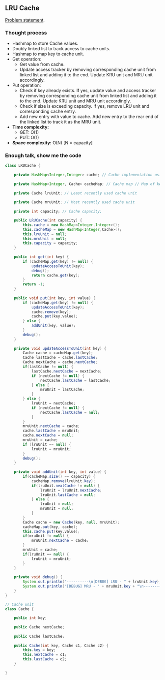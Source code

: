 ## LRU Cache

[Problem statement](https://leetcode.com/problems/lru-cache).

### Thought process

* Hashmap to store Cache values.
* Doubly linked list to track access to cache units. 
* Hashmap to map key to cache unit.
* Get operation:
  * Get value from cache.
  * Update access tracker by removing corresponding cache unit from linked list and adding it to the end. Update KRU unit and MRU unit accordingly.
* Put operation:
  * Check if key already exists. If yes, update value and access tracker by removing corresponding cache unit from linked list and adding it to the end. Update KRU unit and MRU unit accordingly.
  * Check if size is exceeding capacity. If yes, remove LRU unit and corresponding cache entry.
  * Add new entry with value to cache. Add new entry to the rear end of the linked list to track it as the MRU unit.
* **Time complexity:**
  * GET: O(1)
  * PUT: O(1)
* **Space complexity:** O(N) [N = capacity]

### Enough talk, show me the code

```java
class LRUCache {
    
    private HashMap<Integer,Integer> cache; // Cache implementation using hashmap // O(1) read and write assumed
    
    private HashMap<Integer, Cache> cacheMap; // Cache map // Map of key to cache unit
    
    private Cache lruUnit; // Least recently used cache unit
    
    private Cache mruUnit; // Most recently used cache unit
    
    private int capacity; // Cache capacity;

    public LRUCache(int capacity) {
        this.cache = new HashMap<Integer,Integer>();
        this.cacheMap = new HashMap<Integer,Cache>();
        this.lruUnit = null;
        this.mruUnit = null;
        this.capacity = capacity;
    }
    
    public int get(int key) {
        if (cacheMap.get(key) != null) {
            updateAccessToUnit(key);
            debug();
            return cache.get(key);
        }
        return -1;
    }
    
    public void put(int key, int value) {
        if (cacheMap.get(key) != null) {
            updateAccessToUnit(key);
            cache.remove(key);
            cache.put(key,value);
        } else {
            addUnit(key, value);
        }
        debug();
    }
    
    private void updateAccessToUnit(int key) {
        Cache cache = cacheMap.get(key);
        Cache lastCache = cache.lastCache;
        Cache nextCache = cache.nextCache;
        if(lastCache != null) {
            lastCache.nextCache = nextCache;
            if (nextCache != null) {
                nextCache.lastCache = lastCache;
            } else {
                mruUnit = lastCache;
            }
        } else {
            lruUnit = nextCache;
            if (nextCache != null) {
                nextCache.lastCache = null;
            }
        }
        mruUnit.nextCache = cache;
        cache.lastCache = mruUnit;
        cache.nextCache = null;
        mruUnit = cache;
        if (lruUnit == null) {
            lruUnit = mruUnit;
        }
        debug();
    }
    
    private void addUnit(int key, int value) {
        if(cacheMap.size() == capacity) {
            cacheMap.remove(lruUnit.key);
            if(lruUnit.nextCache != null) {
                lruUnit = lruUnit.nextCache;
                lruUnit.lastCache = null;
            } else {
                lruUnit = null;
                mruUnit = null;
            }
        }
        Cache cache = new Cache(key, null, mruUnit);
        cacheMap.put(key, cache);
        this.cache.put(key,value);
        if(mruUnit != null) {
            mruUnit.nextCache = cache;
        }
        mruUnit = cache;
        if(lruUnit == null) {
            lruUnit = mruUnit;
        }
    }
    
    private void debug() {
        System.out.println("----------\n[DEBUG] LRU - " + lruUnit.key);
        System.out.println("[DEBUG] MRU - " + mruUnit.key + "\n----------\n");
    }
}

// Cache unit
class Cache {
    
    public int key;
        
    public Cache nextCache;
    
    public Cache lastCache;
    
    public Cache(int key, Cache c1, Cache c2) {
        this.key = key;
        this.nextCache = c1;
        this.lastCache = c2;
    }
    
}
```
